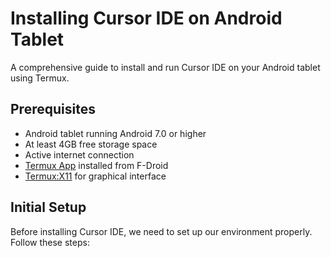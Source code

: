 # Installing Cursor IDE on Android Tablet
A comprehensive guide to install and run Cursor IDE on your Android tablet using Termux.

## Prerequisites
- Android tablet running Android 7.0 or higher
- At least 4GB free storage space
- Active internet connection
- [Termux App](https://f-droid.org/en/packages/com.termux/) installed from F-Droid
- [Termux:X11](https://f-droid.org/en/packages/com.termux.x11/) for graphical interface

## Initial Setup
Before installing Cursor IDE, we need to set up our environment properly. Follow these steps: